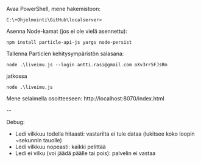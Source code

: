 ﻿
Avaa PowerShell, mene hakemistoon:
```
C:\+Ohjelmointi\GitHub\localserver>
```

Asenna Node-kamat (jos ei ole vielä asennettu):

```
npm install particle-api-js yargs node-persist
```

Tallenna Particlen kehitysympäristön salasana:

```
node .\liveimu.js --login antti.rasi@gmail.com oXv3rr5FJsRm
```
jatkossa 
```
node .\liveimu.js
```
Mene selaimella osoitteeseen: http://localhost:8070/index.html

--

Debug:
- Ledi vilkkuu todella hitaasti: vastarilta ei tule dataa (lukitsee koko loopin ~sekunnin tauolle)
- Ledi vilkkuu nopeasti: kaikki pelittää
- Ledi ei vilku (voi jäädä päälle tai pois): palvelin ei vastaa